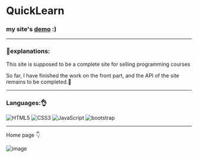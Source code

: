 # QuickLearn

### my site's [demo](https://alirezadavari1.github.io/QuickLearn/Home.html) :)
___

###  💯explanations:

This site is supposed to be a complete site for selling programming courses

So far, I have finished the work on the front part, and the API of the site remains to be completed.💪

___

### Languages:👌


![HTML5](https://img.shields.io/badge/html5-%23E34F26.svg?style=for-the-badge&logo=html5&logoColor=white)   ![CSS3](https://img.shields.io/badge/css3-%231572B6.svg?style=for-the-badge&logo=css3&logoColor=white)   ![JavaScript](https://img.shields.io/badge/javascript-%23323330.svg?style=for-the-badge&logo=javascript&logoColor=%23F7DF1E) ![bootstrap](https://img.shields.io/badge/Bootstrap-563D7C?style=for-the-badge&logo=bootstrap&logoColor=white) 




___
Home page 👇

![image](https://github.com/user-attachments/assets/58649728-82a6-433b-9425-0bb2458a55ea)
